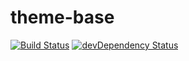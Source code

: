 theme-base
==========
[![Build Status](https://travis-ci.org/wet-boew/theme-base.svg?branch=master)](https://travis-ci.org/wet-boew/theme-gcwu-fegc)
[![devDependency Status](https://david-dm.org/wet-boew/theme-base/dev-status.svg)](https://david-dm.org/wet-boew/wet-boew#info=devDependencies)
